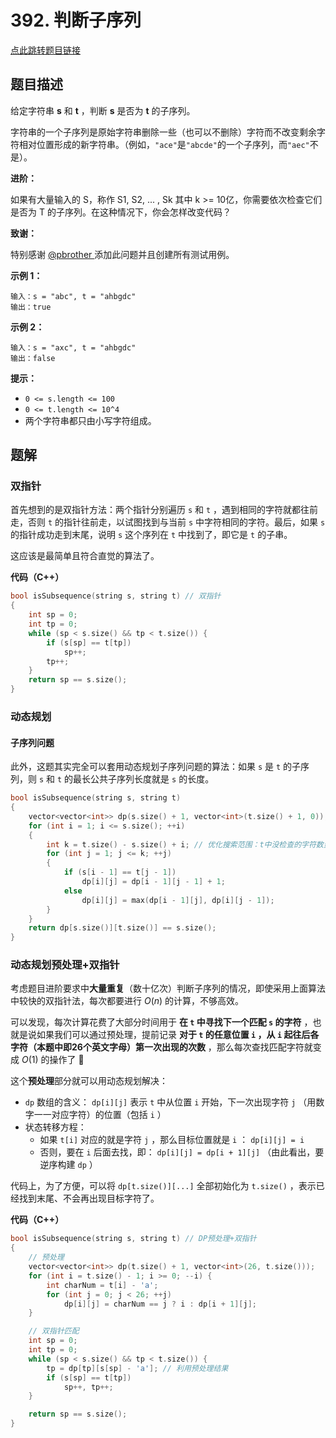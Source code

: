 # 392. 判断子序列

[点此跳转题目链接](https://leetcode.cn/problems/is-subsequence/description/)

## 题目描述

给定字符串 **s** 和 **t** ，判断 **s** 是否为 **t** 的子序列。

字符串的一个子序列是原始字符串删除一些（也可以不删除）字符而不改变剩余字符相对位置形成的新字符串。（例如，`"ace"`是`"abcde"`的一个子序列，而`"aec"`不是）。

**进阶：**

如果有大量输入的 S，称作 S1, S2, ... , Sk 其中 k >= 10亿，你需要依次检查它们是否为 T 的子序列。在这种情况下，你会怎样改变代码？

**致谢：**

特别感谢 [@pbrother ](https://leetcode.com/pbrother/)添加此问题并且创建所有测试用例。

 

**示例 1：**

```
输入：s = "abc", t = "ahbgdc"
输出：true
```

**示例 2：**

```
输入：s = "axc", t = "ahbgdc"
输出：false
```

 

**提示：**

- `0 <= s.length <= 100`
- `0 <= t.length <= 10^4`
- 两个字符串都只由小写字符组成。



## 题解

### 双指针

首先想到的是双指针方法：两个指针分别遍历 `s` 和 `t` ，遇到相同的字符就都往前走，否则 `t` 的指针往前走，以试图找到与当前 `s` 中字符相同的字符。最后，如果 `s` 的指针成功走到末尾，说明 `s` 这个序列在 `t` 中找到了，即它是 `t` 的子串。

这应该是最简单且符合直觉的算法了。

**代码（C++）**

```cpp
bool isSubsequence(string s, string t) // 双指针
{
    int sp = 0;
    int tp = 0;
    while (sp < s.size() && tp < t.size()) {
        if (s[sp] == t[tp]) 
            sp++;
        tp++;
    }
    return sp == s.size();
}
```

### 动态规划

#### 子序列问题

此外，这题其实完全可以套用动态规划子序列问题的算法：如果 `s` 是 `t` 的子序列，则 `s` 和 `t` 的最长公共子序列长度就是 `s` 的长度。

```cpp
bool isSubsequence(string s, string t)
{
    vector<vector<int>> dp(s.size() + 1, vector<int>(t.size() + 1, 0));
    for (int i = 1; i <= s.size(); ++i)
    {
        int k = t.size() - s.size() + i; // 优化搜索范围：t中没检查的字符数量要多于s中的
        for (int j = 1; j <= k; ++j)
        {
            if (s[i - 1] == t[j - 1])
                dp[i][j] = dp[i - 1][j - 1] + 1;
            else
                dp[i][j] = max(dp[i - 1][j], dp[i][j - 1]);
        }
    }
    return dp[s.size()][t.size()] == s.size();
}
```

### 动态规划预处理+双指针

考虑题目进阶要求中**大量重复**（数十亿次）判断子序列的情况，即使采用上面算法中较快的双指针法，每次都要进行 $O(n)$ 的计算，不够高效。

可以发现，每次计算花费了大部分时间用于 **在 `t` 中寻找下一个匹配 `s` 的字符** ，也就是说如果我们可以通过预处理，提前记录 **对于 `t` 的任意位置 `i` ，从 `i` 起往后各字符（本题中即26个英文字母）第一次出现的次数** ，那么每次查找匹配字符就变成 $O(1)$ 的操作了 :tada: ​

这个**预处理**部分就可以用动态规划解决：

- `dp` 数组的含义： `dp[i][j]` 表示 `t` 中从位置 `i` 开始，下一次出现字符 `j` （用数字一一对应字符）的位置（包括 `i` ）
- 状态转移方程：
  - 如果 `t[i]` 对应的就是字符 `j` ，那么目标位置就是 `i` ： `dp[i][j] = i` 
  - 否则，要在 `i` 后面去找，即： `dp[i][j] = dp[i + 1][j]` （由此看出，要逆序构建 `dp` ）

代码上，为了方便，可以将 `dp[t.size()][...]` 全部初始化为 `t.size()` ，表示已经找到末尾、不会再出现目标字符了。 

**代码（C++）**

```cpp
bool isSubsequence(string s, string t) // DP预处理+双指针
{
    // 预处理
    vector<vector<int>> dp(t.size() + 1, vector<int>(26, t.size()));
    for (int i = t.size() - 1; i >= 0; --i) {
        int charNum = t[i] - 'a';
        for (int j = 0; j < 26; ++j) 
            dp[i][j] = charNum == j ? i : dp[i + 1][j];
    }

    // 双指针匹配
    int sp = 0;
    int tp = 0;
    while (sp < s.size() && tp < t.size()) {
        tp = dp[tp][s[sp] - 'a']; // 利用预处理结果
        if (s[sp] == t[tp]) 
            sp++, tp++;
    }

    return sp == s.size();
}
```

